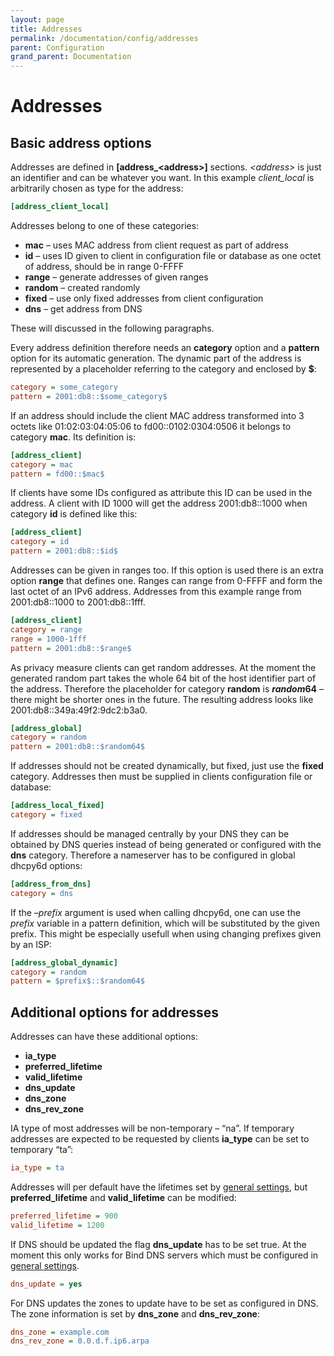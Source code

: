 ```yaml
---
layout: page
title: Addresses
permalink: /documentation/config/addresses
parent: Configuration
grand_parent: Documentation
---
```


# Addresses

## Basic address options

Addresses are defined in **[address_\<address>]** sections. _\<address>_ is just an identifier and can be whatever you want. In this example _client_local_ is arbitrarily chosen as type for the address:

```ini
[address_client_local]
```

Addresses belong to one of these categories:

- **mac** – uses MAC address from client request as part of address
- **id** – uses ID given to client in configuration file or database as one octet of address, should be in range 0-FFFF
- **range** – generate addresses of given ranges
- **random** – created randomly
- **fixed** – use only fixed addresses from client configuration
- **dns** – get address from DNS

These will discussed in the following paragraphs.

Every address definition therefore needs an **category** option and a **pattern** option for its automatic generation. The dynamic part of the address is represented by a placeholder referring to the category and enclosed by **$**:

```ini
category = some_category
pattern = 2001:db8::$some_category$
```

If an address should include the client MAC address transformed into 3 octets like 01:02:03:04:05:06 to fd00::0102:0304:0506 it belongs to category **mac**. Its definition is:

```ini
[address_client]
category = mac
pattern = fd00::$mac$
```

If clients have some IDs configured as attribute this ID can be used in the address. A client with ID 1000 will get the address 2001:db8::1000 when category **id** is defined like this:

```ini
[address_client]
category = id
pattern = 2001:db8::$id$
```

Addresses can be given in ranges too. If this option is used there is an extra option **range** that defines one. Ranges can range from 0-FFFF and form the last octet of an IPv6 address. Addresses from this example range from 2001:db8::1000 to 2001:db8::1fff.

```ini
[address_client]
category = range
range = 1000-1fff
pattern = 2001:db8::$range$
```

As privacy measure clients can get random addresses. At the moment the generated random part takes the whole 64 bit of the host identifier part of the address. Therefore the placeholder for category **random** is **$random64$** – there might be shorter ones in the future. The resulting address looks like 2001:db8::349a:49f2:9dc2:b3a0.

```ini
[address_global]
category = random
pattern = 2001:db8::$random64$
```

If addresses should not be created dynamically, but fixed, just use the **fixed** category. Addresses then must be supplied in clients configuration file or database:

```ini
[address_local_fixed]
category = fixed
```

If addresses should be managed centrally by your DNS they can be obtained by DNS queries instead of being generated or configured with the **dns** category. Therefore a nameserver has to be configured in global dhcpy6d options:

```ini
[address_from_dns]
category = dns
```

If the _–prefix_ argument is used when calling dhcpy6d, one can use the $prefix$ variable in a pattern definition, which will be substituted by the given prefix. This might be especially usefull when using changing prefixes given by an ISP:

```ini
[address_global_dynamic]
category = random
pattern = $prefix$::$random64$
```

## Additional options for addresses

Addresses can have these additional options:

- **ia_type**
- **preferred_lifetime**
- **valid_lifetime**
- **dns_update**
- **dns_zone**
- **dns_rev_zone**

IA type of most addresses will be non-temporary – “na”. If temporary addresses are expected to be requested by clients **ia_type** can be set to temporary “ta”:

```ini
ia_type = ta
```

Addresses will per default have the lifetimes set by [general settings](/documentation/config/general "General"), but **preferred_lifetime** and **valid_lifetime** can be modified:

```ini
preferred_lifetime = 900
valid_lifetime = 1200
```

If DNS should be updated the flag **dns_update** has to be set true. At the moment this only works for Bind DNS servers which must be configured in [general settings](/documentation/config/general "General").

```ini
dns_update = yes
```

For DNS updates the zones to update have to be set as configured in DNS. The zone information is set by **dns_zone** and **dns_rev_zone**:

```ini
dns_zone = example.com
dns_rev_zone = 0.0.d.f.ip6.arpa
```